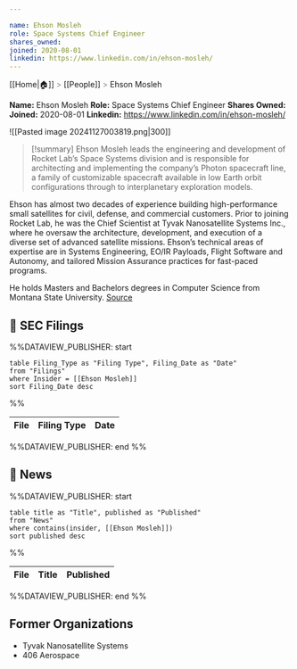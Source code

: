 ```yaml
---

name: Ehson Mosleh
role: Space Systems Chief Engineer
shares_owned: 
joined: 2020-08-01
linkedin: https://www.linkedin.com/in/ehson-mosleh/
---
```

[[Home|🏠]] <span style="color: LightSlateGray">></span> [[People]] <span style="color: LightSlateGray">></span> Ehson Mosleh

**Name:** Ehson Mosleh
**Role:** Space Systems Chief Engineer
**Shares Owned:** 
**Joined:** 2020-08-01
**Linkedin:** https://www.linkedin.com/in/ehson-mosleh/

![[Pasted image 20241127003819.png|300]]

>[!summary]
Ehson Mosleh leads the engineering and development of Rocket Lab’s Space Systems division and is responsible for architecting and implementing the company’s Photon spacecraft line, a family of customizable spacecraft available in low Earth orbit configurations through to interplanetary exploration models.
>
Ehson has almost two decades of experience building high-performance small satellites for civil, defense, and commercial customers. Prior to joining Rocket Lab, he was the Chief Scientist at Tyvak Nanosatellite Systems Inc., where he oversaw the architecture, development, and execution of a diverse set of advanced satellite missions. Ehson’s technical areas of expertise are in Systems Engineering, EO/IR Payloads, Flight Software and Autonomy, and tailored Mission Assurance practices for fast-paced programs.
>
He holds Masters and Bachelors degrees in Computer Science from Montana State University.
[Source](https://www.rocketlabusa.com/about/team/)

## 💼 SEC Filings
%%DATAVIEW_PUBLISHER: start
```
table Filing_Type as "Filing Type", Filing_Date as "Date"
from "Filings"
where Insider = [[Ehson Mosleh]]
sort Filing_Date desc

```
%%

| File | Filing Type | Date |
| ---- | ----------- | ---- |

%%DATAVIEW_PUBLISHER: end %%
## 📰 News
%%DATAVIEW_PUBLISHER: start
```
table title as "Title", published as "Published"
from "News"
where contains(insider, [[Ehson Mosleh]])
sort published desc
```
%%

| File | Title | Published |
| ---- | ----- | --------- |

%%DATAVIEW_PUBLISHER: end %%

## Former Organizations

-  Tyvak Nanosatellite Systems
-  406 Aerospace